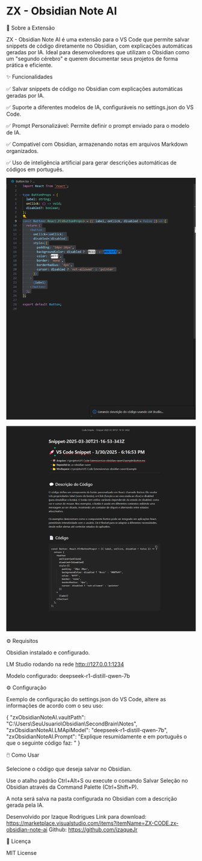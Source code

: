 # ZX - Obsidian Note AI

📖 Sobre a Extensão

ZX - Obsidian Note AI é uma extensão para o VS Code que permite salvar snippets de código diretamente no Obsidian, com explicações automáticas geradas por IA. Ideal para desenvolvedores que utilizam o Obsidian como um "segundo cérebro" e querem documentar seus projetos de forma prática e eficiente.

✨ Funcionalidades

✅ Salvar snippets de código no Obsidian com explicações automáticas geradas por IA.

✅ Suporte a diferentes modelos de IA, configuráveis no settings.json do VS Code.

✅ Prompt Personalizável: Permite definir o prompt enviado para o modelo de IA.

✅ Compatível com Obsidian, armazenando notas em arquivos Markdown organizados.

✅ Uso de inteligência artificial para gerar descrições automáticas de códigos em português.


![Código do Snippet](./media/snippet-code.png)

![Documentação do Snippet](./media/snippet-preview.png)


⚙️ Requisitos
 

Obsidian instalado e configurado.

LM Studio rodando na rede http://127.0.0.1:1234

Modelo configurado: deepseek-r1-distill-qwen-7b


⚙️ Configuração

Exemplo de configuração do settings.json do VS Code, altere as informações de acordo com o seu uso:

{
    "zxObsidianNoteAI.vaultPath": "C:\\Users\\SeuUsuario\\Obsidian\\SecondBrain\\Notes",
    "zxObsidianNoteAI.LMApiModel": "deepseek-r1-distill-qwen-7b",
    "zxObsidianNoteAI.Prompt": "Explique resumidamente e em português o que o seguinte código faz: "
}

🖱️ Como Usar

Selecione o código que deseja salvar no Obsidian.

Use o atalho padrão Ctrl+Alt+S ou execute o comando Salvar Seleção no Obsidian através da Command Palette (Ctrl+Shift+P).

A nota será salva na pasta configurada no Obsidian com a descrição gerada pela IA.

Desenvolvido por Izaque Rodrigues 
Link para download: https://marketplace.visualstudio.com/items?itemName=ZX-CODE.zx-obsidian-note-ai
Github: https://github.com/izaqueJr

📜 Licença

MIT License

